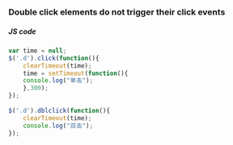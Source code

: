 ### Double click elements do not trigger their click events
##### JS code
```javascript
var time = null;		
$('.d').click(function(){
    clearTimeout(time);
    time = setTimeout(function(){
	console.log("单击");
    },300);
});
		
$('.d').dblclick(function(){
    clearTimeout(time);
    console.log("双击");
});
